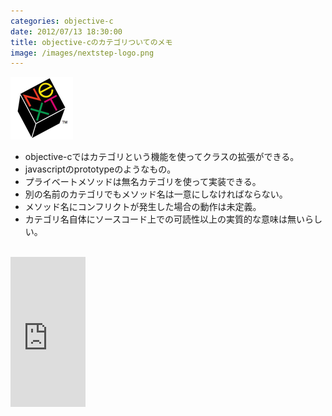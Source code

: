 ```yaml
---
categories: objective-c
date: 2012/07/13 18:30:00
title: objective-cのカテゴリついてのメモ
image: /images/nextstep-logo.png
---
```


![objective-c](/images/nextstep-logo.png)

* objective-cではカテゴリという機能を使ってクラスの拡張ができる。
* javascriptのprototypeのようなもの。
* プライベートメソッドは無名カテゴリを使って実装できる。
* 別の名前のカテゴリでもメソッド名は一意にしなければならない。
* メソッド名にコンフリクトが発生した場合の動作は未定義。
* カテゴリ名自体にソースコード上での可読性以上の実質的な意味は無いらしい。

<br>
<iframe src="http://rcm-jp.amazon.co.jp/e/cm?lt1=_blank&bc1=000000&IS2=1&bg1=FFFFFF&fc1=000000&lc1=0000FF&t=armyofpigs-22&o=9&p=8&l=as4&m=amazon&f=ifr&ref=ss_til&asins=0321811909" style="width:120px;height:240px;" scrolling="no" marginwidth="0" marginheight="0" frameborder="0"></iframe>
